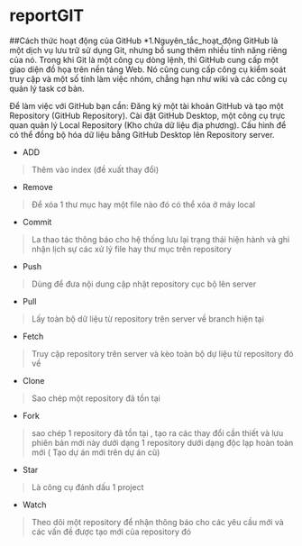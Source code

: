 # reportGIT
##Cách thức hoạt động của GitHub
*1.Nguyên_tắc_hoạt_động
GitHub là một dịch vụ lưu trữ sử dụng Git, nhưng bổ sung thêm nhiều tính năng riêng của nó.
Trong khi Git là một công cụ dòng lệnh, thì GitHub cung cấp một giao diện đồ họa trên nền tảng Web.
Nó cũng cung cấp công cụ kiểm soát truy cập và một số tính làm việc nhóm, chẳng hạn như wiki và các công cụ quản lý task cơ bản.

Để làm việc với GitHub bạn cần:
Đăng ký một tài khoản GitHub và tạo một Repository (GitHub Repository).
Cài đặt GitHub Desktop, một công cụ trực quan quản lý Local Repository (Kho chứa dữ liệu địa phương).
Cấu hình để có thể đồng bộ hóa dữ liệu bằng GitHub Desktop lên Repository server.

* ADD
> Thêm vào index (đề xuất thay đổi)

* Remove
> Để xóa 1 thư mục hay một file nào đó có thể xóa ở máy local

* Commit

> La thao tác thông báo cho hệ thống lưu lại trạng thái hiện hành và ghi nhận lịch sự các xử lý file hay thư mục trên repository

* Push

> Dùng để đưa nội dung cập nhật repository cục bộ lên server

* Pull

> Lấy toàn bộ dữ liệu từ repository trên server về branch hiện tại

* Fetch 

> Truy cập repository trên server và kèo toàn bộ dự liệu từ repository đó về 

* Clone

> Sao chép một repository đã tồn tại 

* Fork

> sao chép 1 repository đã tồn tại , tạo ra các thay đổi cần thiết và lưu phiên bản mới này dưới dạng 1 repository dưới dạng độc lạp hoàn toàn mới ( Tạo dự án mới trên dự án cũ)

* Star 
> Là công cụ đánh dấu 1 project

* Watch

> Theo dõi một repository để nhận thông báo cho các yêu cầu mới và các vấn đề được tạo mới của repository đó




















 
